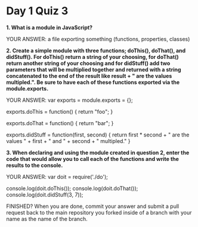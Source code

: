 # Day 1 Quiz 3

**1. What is a module in JavaScript?**

YOUR ANSWER:
a file exporting something (functions, properties, classes)

**2. Create a simple module with three functions; doThis(), doThat(), and didStuff(). For doThis() return a string of your choosing, for doThat() return another string of your choosing and for didStuff() add two parameters that will be multiplied together and returned with a string concatenated to the end of the result like result + " are the values multipled.". Be sure to have each of these functions exported via the module.exports.**

YOUR ANSWER:
var exports = module.exports = {};

exports.doThis = function() {
  return "foo";
}

exports.doThat = function() {
  return "bar";
}

exports.didStuff = function(first, second) {
  return first * second + " are the values " + first + " and " + second +
   " multipled."
}


**3. When declaring and using the module created in question 2, enter the code that would allow you to call each of the functions and write the results to the console.**

YOUR ANSWER:
var doit = require('./do');

console.log(doit.doThis());
console.log(doit.doThat());
console.log(doit.didStuff(3, 7));


FINISHED? When you are done, commit your answer and submit a pull request back to the main repository you forked inside of a branch with your name as the name of the branch.

